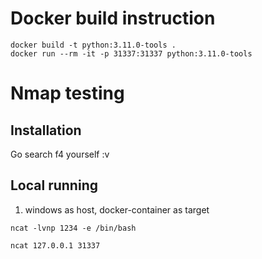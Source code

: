 # Docker build instruction
```
docker build -t python:3.11.0-tools .
docker run --rm -it -p 31337:31337 python:3.11.0-tools

```

# Nmap testing
## Installation
Go search f4 yourself :v

## Local running
1. windows as host, docker-container as target
``` target
ncat -lvnp 1234 -e /bin/bash
```

``` host
ncat 127.0.0.1 31337
```